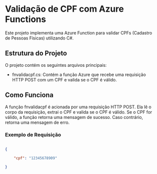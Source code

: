 # Validação de CPF com Azure Functions

Este projeto implementa uma Azure Function para validar CPFs (Cadastro de Pessoas Físicas) utilizando C#.

## Estrutura do Projeto

O projeto contém os seguintes arquivos principais:

- fnvalidacpf.cs: Contém a função Azure que recebe uma requisição HTTP POST com um CPF e valida se o CPF é válido.

## Como Funciona

A função fnvalidacpf é acionada por uma requisição HTTP POST. Ela lê o corpo da requisição, extrai o CPF e valida se o CPF é válido. Se o CPF for válido, a função retorna uma mensagem de sucesso. Caso contrário, retorna uma mensagem de erro.

### Exemplo de Requisição

```json

{

    "cpf": "12345678909"

}
